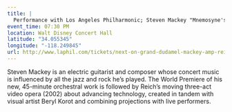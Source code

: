 ```yaml
---
title: |
  Performance with Los Angeles Philharmonic; Steven Mackey "Mnemosyne's Pool"
event_time: 07:30 PM
location: Walt Disney Concert Hall
latitude: "34.055345"
longitude: "-118.249845"
url: http://www.laphil.com/tickets/next-on-grand-dudamel-mackey-amp-reich/2015-05-29
---
```

Steven Mackey is an electric guitarist and composer whose concert music is influenced by all the jazz and rock he’s played. The World Premiere of his new, 45-minute orchestral work is followed by Reich’s moving three-act video opera (2002) about advancing technology, created in tandem with visual artist Beryl Korot and combining projections with live performers.
